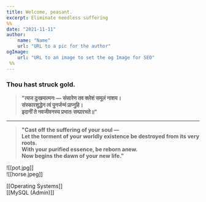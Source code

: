 ```yaml
---
title: Welcome, peasant.
excerpt: Eliminate needless suffering
%%
date: "2021-11-11"
author:
	name: "Name"
	url: "URL to a pic for the author"
ogImage:
	url: "URL to an image to set the og Image for SEO"
 %%
---
```

### Thou hast struck gold.  


> **"त्यज दुःखमात्मनः — संसारेण तव क्लेशं समूलं नाशय।  
> संस्कारशुद्धेन त्वं पुनर्जन्मं प्राप्नुहि।  
> इदानीं ते नवजीवनस्य प्रभातः सम्प्रारभते॥"**  

---

> **"Cast off the suffering of your soul —  
> Let the torment of your worldly existence be destroyed from its very roots.  
> With your purified essence, be reborn anew.  
> Now begins the dawn of your new life."**  

![[pot.jpg]]  
![[horse.jpeg]]  

[[Operating Systems]]  
[[MySQL (Admin)]]
